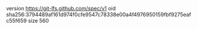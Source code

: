 version https://git-lfs.github.com/spec/v1
oid sha256:3794489af161d974f0cfe9547c78338e00a4f4976950159fbf9275eafc55f659
size 560
